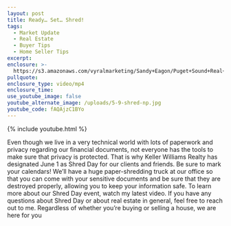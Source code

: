 ```yaml
---
layout: post
title: Ready… Set… Shred!
tags:
  - Market Update
  - Real Estate
  - Buyer Tips
  - Home Seller Tips
excerpt:
enclosure: >-
  https://s3.amazonaws.com/vyralmarketing/Sandy+Eagon/Puget+Sound+Real+Estate+Agent-+Ready...+Set...+Shred!.mp4
pullquote:
enclosure_type: video/mp4
enclosure_time:
use_youtube_image: false
youtube_alternate_image: /uploads/5-9-shred-np.jpg
youtube_code: fAQAjzC1BYo
---
```


{% include youtube.html %}

Even though we live in a very technical world with lots of paperwork and privacy regarding our financial documents, not everyone has the tools to make sure that privacy is protected. That is why Keller Williams Realty has designated June 1 as Shred Day for our clients and friends. Be sure to mark your calendars\! We’ll have a huge paper-shredding truck at our office so that you can come with your sensitive documents and be sure that they are destroyed properly, allowing you to keep your information safe. To learn more about our Shred Day event, watch my latest video. If you have any questions about Shred Day or about real estate in general, feel free to reach out to me. Regardless of whether you’re buying or selling a house, we are here for you